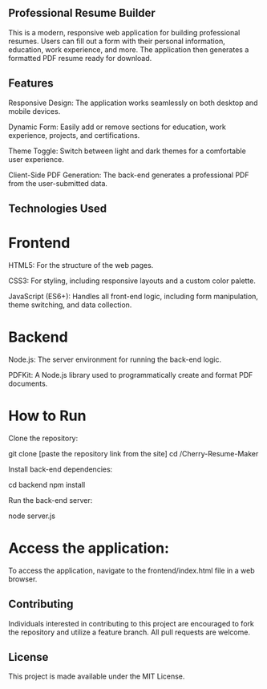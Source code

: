 ## Professional Resume Builder
This is a modern, responsive web application for building professional resumes. Users can fill out a form with their personal information, education, work experience, and more. The application then generates a formatted PDF resume ready for download.

## Features
Responsive Design: The application works seamlessly on both desktop and mobile devices.

Dynamic Form: Easily add or remove sections for education, work experience, projects, and certifications.

Theme Toggle: Switch between light and dark themes for a comfortable user experience.

Client-Side PDF Generation: The back-end generates a professional PDF from the user-submitted data.

## Technologies Used
# Frontend
HTML5: For the structure of the web pages.

CSS3: For styling, including responsive layouts and a custom color palette.

JavaScript (ES6+): Handles all front-end logic, including form manipulation, theme switching, and data collection.

# Backend
Node.js: The server environment for running the back-end logic.

PDFKit: A Node.js library used to programmatically create and format PDF documents.

# How to Run
Clone the repository:

git clone [paste the repository link from the site]
cd /Cherry-Resume-Maker

Install back-end dependencies:

cd backend
npm install

Run the back-end server:

node server.js

# Access the application:
To access the application, navigate to the frontend/index.html file in a web browser.

## Contributing
Individuals interested in contributing to this project are encouraged to fork the repository and utilize a feature branch. All pull requests are welcome.

## License
This project is made available under the MIT License.
